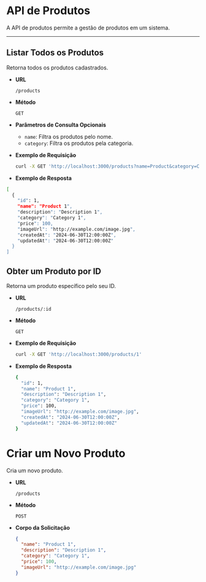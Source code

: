 # API de Produtos

A API de produtos permite a gestão de produtos em um sistema.

---

## Listar Todos os Produtos

Retorna todos os produtos cadastrados.

- **URL**

  `/products`

- **Método**

  `GET`

- **Parâmetros de Consulta Opcionais**

  - `name`: Filtra os produtos pelo nome.
  - `category`: Filtra os produtos pela categoria.

- **Exemplo de Requisição**

  ```bash
  curl -X GET 'http://localhost:3000/products?name=Product&category=Category'
  
- **Exemplo de Resposta**
```bash
[
  {
    "id": 1,
    "name": "Product 1",
    "description": "Description 1",
    "category": "Category 1",
    "price": 100,
    "imageUrl": "http://example.com/image.jpg",
    "createdAt": "2024-06-30T12:00:00Z",
    "updatedAt": "2024-06-30T12:00:00Z"
  }
]
```

## Obter um Produto por ID

Retorna um produto específico pelo seu ID.

- **URL**

  `/products/:id`

- **Método**

  `GET`
  
- **Exemplo de Requisição**

  ```bash
  curl -X GET 'http://localhost:3000/products/1'

- **Exemplo de Resposta**

  ```bash
  {
    "id": 1,
    "name": "Product 1",
    "description": "Description 1",
    "category": "Category 1",
    "price": 100,
    "imageUrl": "http://example.com/image.jpg",
    "createdAt": "2024-06-30T12:00:00Z",
    "updatedAt": "2024-06-30T12:00:00Z"
  }
  ```

# Criar um Novo Produto

Cria um novo produto.

- **URL**

  `/products`

- **Método**

  `POST`

- **Corpo da Solicitação**

  ```json
  {
    "name": "Product 1",
    "description": "Description 1",
    "category": "Category 1",
    "price": 100,
    "imageUrl": "http://example.com/image.jpg"
  }
